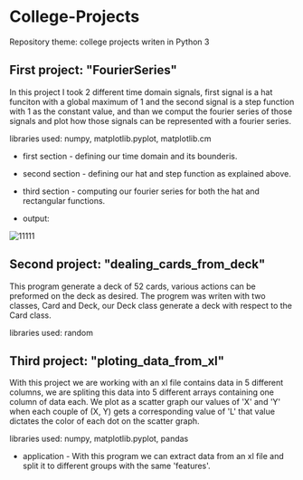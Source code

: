 # College-Projects
Repository theme: college projects writen in Python 3


## First project: "FourierSeries"
In this project I took 2 different time domain signals, first signal is a hat funciton with a global maximum of 1 
and the second signal is a step function with 1 as the constant value, and than we comput the fourier series of those signals
and plot how those signals can be represented with a fourier series.

libraries used: numpy, matplotlib.pyplot, matplotlib.cm

* first section - defining our time domain and its bounderis.
* second section - defining our hat and step function as explained above.
* third section - computing our fourier series for both the hat and rectangular functions.

* output:

![11111](https://user-images.githubusercontent.com/69191953/90231889-7f0d7a00-de24-11ea-9390-a2651e645703.png)

## Second project: "dealing_cards_from_deck"
This program generate a deck of 52 cards, various actions can be preformed on the deck as desired.
The progrem was writen with two classes, Card and Deck, our Deck class generate a deck with respect to the Card class.

libraries used: random

## Third project: "ploting_data_from_xl"
With this project we are working with an xl file contains data in 5 different columns,
we are spliting this data into 5 different arrays containing one column of data each.
We plot as a scatter graph our values of 'X' and 'Y' when each couple of (X, Y) gets a corresponding value of 'L'
that value dictates the color of each dot on the scatter graph.

libraries used: numpy, matplotlib.pyplot, pandas

* application - With this program we can extract data from an xl file and split it to different groups with the same 'features'.

